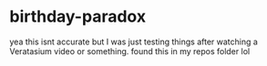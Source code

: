 # birthday-paradox
yea this isnt accurate but I was just testing things after watching a Veratasium video or something. 
found this in my repos folder lol
